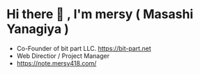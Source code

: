 # Hi there 👋 , I'm mersy ( Masashi Yanagiya )

- Co-Founder of bit part LLC. https://bit-part.net
- Web Directior / Project Manager
- https://note.mersy418.com/

